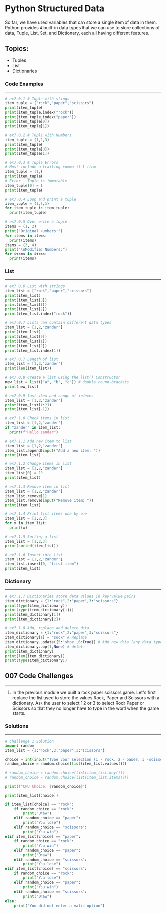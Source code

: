 # Python Structured Data
So far, we have used variables that can store a single item of data in them. Python provides 4 built-in data types that we can use to store collections of data, Tuple, List, Set, and Dictionary, each all having different features.

## Topics:

* Tuples
* List 
* Dictionaries

### Code Examples
---

```python
# ex7.0.1 # Tuple with stings
item_tuple = ("rock","paper","scissors")
print(item_tuple)
print(item_tuple.index("rock"))
print(item_tuple.index("paper"))
print(item_tuple[0])
print(item_tuple[1])
```
```python
# ex7.0.2 # Tuple with Numbers
item_tuple = (1,2,3)
print(item_tuple)
print(item_tuple[0])
print(item_tuple[1])
```
```python
# ex7.0.3 # Tuple Errors
# Must include a trailing comma if 1 item
item_tuple = (1,)
print(item_tuple)
# Error - Tuple is immutable
item_tuple[0] = 1
print(item_tuple)
```
```python
# ex7.0.4 Loop and print a tuple
item_tuple = (1,2,3)
for item_tuple in item_tuple:
  print(item_tuple)
```
```python
# ex7.0.5 Over write a tuple
items = (1, 2)
print("Original Numbers:")
for items in items:
  print(items)
items = (3, 4)
print("\nModified Numbers:")
for items in items:
  print(items)
```

### List
---

```python
# ex7.0.6 List with strings
item_list = ["rock","paper","scissors"]
print(item_list)
print(item_list[0])
print(item_list[1])
print(item_list[2])
print(item_list.index("rock"))
```
```python
# ex7.0.7 Lists can contain different data types
item_list = [1,2,"zander"]
print(item_list)
print(item_list[0])
print(item_list[1])
print(item_list[2])
print(item_list.index(1))
```
```python
# ex7.0.7 Length of list
item_list = [1,2,"zander"]
print(len(item_list))
```
```python
# ex7.0.8 Create a list using the list() Constructor
new_list = list(("a", "b", "c")) # double round-brackets
print(new_list)
```
```python
# ex7.0.9 last item and range of indexes
item_list = [1,2,"zander"]
print(item_list[1:2])
print(item_list[-1])
```
```python
# ex7.1.0 Check items in list
item_list = [1,2,"zander"]
if "zander" in item_list:
  print(f"Hello zander")
```
```python
# ex7.1.1 Add new item to list
item_list = [1,2,"zander"]
item_list.append(input("Add a new item: "))
print(item_list)
```
```python
# ex7.1.2 Change items in list
item_list = [1,2,"zander"]
item_list[0] = 10 
print(item_list)
```
```python
# ex7.1.3 Remove item in list
item_list = [1,2,"zander"]
item_list.remove(1)
item_list.remove(input("Remove item: "))
print(item_list)
```
```python
# ex7.1.4 Print list items one by one
item_list = [1,2,3]
for x in item_list:
  print(x)
```
```python
# ex7.1.5 Sorting a list
item_list = [1,2,3]
print(sorted(item_list))
```
```python
# ex7.1.6 Insert into list
item_list = [1,2,"zander"]
item_list.insert(0, "first item")
print(item_list)
```

### Dictionary
---

```python
# ex7.1.7 Dictionaries store data values in key:value pairs
item_dictionary = {1:"rock",2:"paper",3:"scissors"}
print(type(item_dictionary))
print(type(item_dictionary[1]))
print(item_dictionary[1])
print(item_dictionary[2])
```
```python
# ex7.1.8 Add, replace and delete data
item_dictionary = {1:"rock",2:"paper",3:"scissors"}
item_dictionary[1] = "sock" # Replace
item_dictionary.update({5:'shoe',6:True}) # Add new data (any data type)
item_dictionary.pop(1,None) # delete
print(item_dictionary)
print(len(item_dictionary))
print(type(item_dictionary))
```

## 007 Code Challenges
---
1. In the previous module we built a rock paper scissors game. Let's first replace the list used to store the values Rock, Paper and Scissors with a dictionary. Ask the user to select 1,2 or 3 to select Rock Paper or Scissors so that they no longer have to type in the word when the game starts.

### Solutions
---

```python
# Challenge 1 Solution
import random
item_list = {1:"rock",2:"paper",3:"scissors"}

choice = int(input("Type your selection (1 - rock, 2 - paper, 3 -scissors): "))
random_choice = random.choice(list(item_list.values()))

# random_choice = random.choice(list(item_list.key()))
# random_choice = random.choice(list(item_list.items()))

print(f"CPU Choice: {random_choice}")

print(item_list[choice])

if item_list[choice] == "rock":
    if random_choice == "rock":
        print("Draw")
    elif random_choice == "paper":
        print("You lose")
    elif random_choice == "scissors":
        print("You win")
elif item_list[choice] == "paper":
    if random_choice == "rock":
        print("You win")
    elif random_choice == "paper":
        print("Draw")
    elif random_choice == "scissors":
        print("You lose")
elif item_list[choice] == "scissors":
    if random_choice == "rock":
        print("You lose")
    elif random_choice == "paper":
        print("You win")
    elif random_choice == "scissors":
        print("Draw")
else:
    print("You did not enter a valid option")
```

